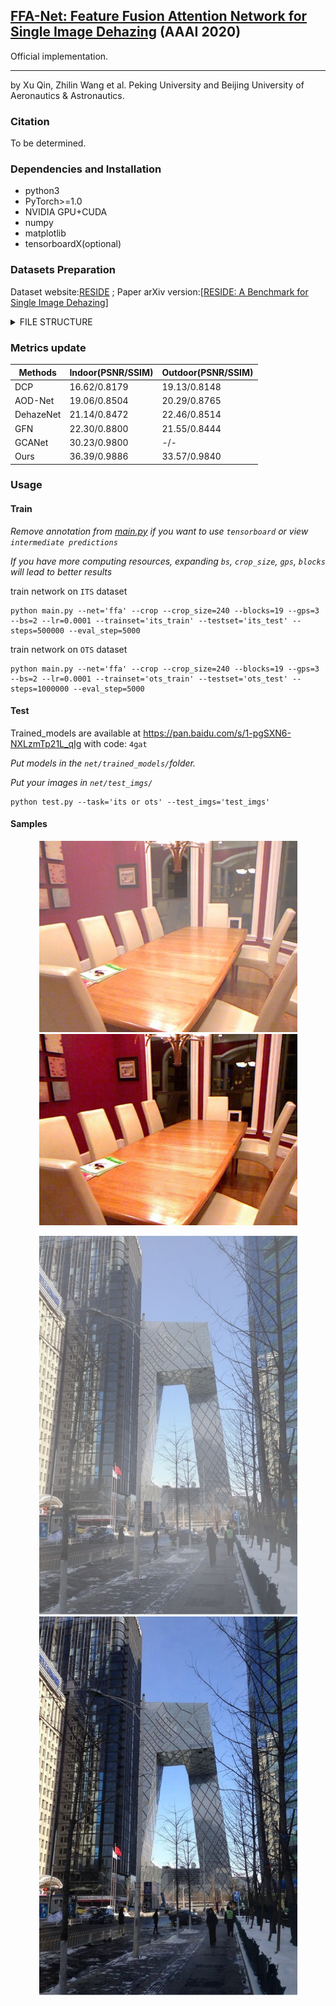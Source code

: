 ##  [FFA-Net: Feature Fusion Attention Network for Single Image Dehazing](https://arxiv.org/abs/1911.07559) (AAAI 2020)
 Official implementation.

---

by Xu Qin, Zhilin Wang et al.    Peking University and Beijing University of Aeronautics & Astronautics.

### Citation

To be determined.

### Dependencies and Installation

* python3
* PyTorch>=1.0
* NVIDIA GPU+CUDA
* numpy
* matplotlib
* tensorboardX(optional)

### Datasets Preparation

Dataset website:[RESIDE](https://sites.google.com/view/reside-dehaze-datasets/) ; Paper arXiv version:[[RESIDE: A Benchmark for Single Image Dehazing](https://www.google.com/url?q=https%3A%2F%2Farxiv.org%2Fpdf%2F1712.04143.pdf&sa=D&sntz=1&usg=AFQjCNHzdt3kMDsvuJ7Ef6R4ev59OFeRYA)]

<details>
<summary> FILE STRUCTURE </summary>

```
    FFA-Net
    |-- README.md
    |-- net
    |-- data
        |-- RESIDE
            |-- ITS
                |-- hazy
                    |-- *.png
                |-- clear
                    |-- *.png
            |-- OTS 
                |-- hazy
                    |-- *.jpg
                |-- clear
                    |-- *.jpg
            |-- SOTS
                |-- indoor
                    |-- hazy
                        |-- *.png
                    |-- clear
                        |-- *.png
                |-- outdoor
                    |-- hazy
                        |-- *.jpg
                    |-- clear
                        |-- *.png
```
</details>


### Metrics update
|Methods|Indoor(PSNR/SSIM)|Outdoor(PSNR/SSIM)|
|-|-|-|
|DCP|16.62/0.8179|19.13/0.8148|
|AOD-Net|19.06/0.8504|20.29/0.8765|
|DehazeNet|21.14/0.8472|22.46/0.8514|
|GFN|22.30/0.8800|21.55/0.8444|
|GCANet|30.23/0.9800|-/-|
|Ours|36.39/0.9886|33.57/0.9840|
### Usage

#### Train

*Remove annotation from [main.py](net/main.py) if you want to use `tensorboard` or view `intermediate predictions`*

*If you have more computing resources, expanding `bs`, `crop_size`, `gps`, `blocks` will lead to better results*

train network on `ITS` dataset

 ```shell
 python main.py --net='ffa' --crop --crop_size=240 --blocks=19 --gps=3 --bs=2 --lr=0.0001 --trainset='its_train' --testset='its_test' --steps=500000 --eval_step=5000
 ```


train network on `OTS` dataset


 ```shell
 python main.py --net='ffa' --crop --crop_size=240 --blocks=19 --gps=3 --bs=2 --lr=0.0001 --trainset='ots_train' --testset='ots_test' --steps=1000000 --eval_step=5000
 ```


#### Test

Trained_models are available at https://pan.baidu.com/s/1-pgSXN6-NXLzmTp21L_qIg with code: `4gat`

*Put  models in the `net/trained_models/`folder.*

*Put your images in `net/test_imgs/`*

 ```shell
 python test.py --task='its or ots' --test_imgs='test_imgs'
```
#### Samples

<p align='center'>
<img src="fig/1400_2.png" height="306px" width='413px'> 
<img src='fig/1400_2_FFA.png' height="306px" width='413px' >

</div>

<p align='center'>
<img src='fig/0099_0.9_0.16.jpg' height="606px" width='413px'> 
<img src='fig/0099_0_FFA.png' height="606px" width='413px' >

</div>

